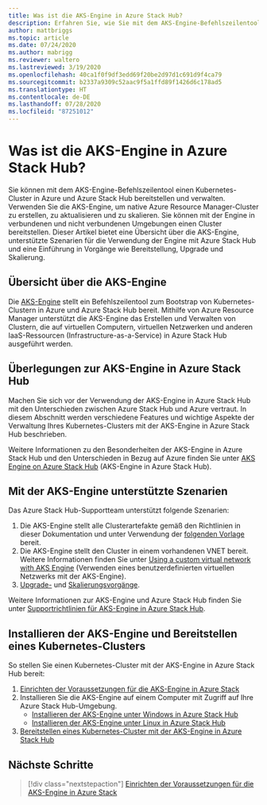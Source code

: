 ```yaml
---
title: Was ist die AKS-Engine in Azure Stack Hub?
description: Erfahren Sie, wie Sie mit dem AKS-Engine-Befehlszeilentool einen Kubernetes-Cluster in Azure und Azure Stack Hub bereitstellen und verwalten.
author: mattbriggs
ms.topic: article
ms.date: 07/24/2020
ms.author: mabrigg
ms.reviewer: waltero
ms.lastreviewed: 3/19/2020
ms.openlocfilehash: 40ca1f0f9df3edd69f20be2d97d1c691d9f4ca79
ms.sourcegitcommit: b2337a9309c52aac9f5a1ffd89f1426d6c178ad5
ms.translationtype: HT
ms.contentlocale: de-DE
ms.lasthandoff: 07/28/2020
ms.locfileid: "87251012"
---
```

# <a name="what-is-the-aks-engine-on-azure-stack-hub"></a>Was ist die AKS-Engine in Azure Stack Hub?

Sie können mit dem AKS-Engine-Befehlszeilentool einen Kubernetes-Cluster in Azure und Azure Stack Hub bereitstellen und verwalten. Verwenden Sie die AKS-Engine, um native Azure Resource Manager-Cluster zu erstellen, zu aktualisieren und zu skalieren. Sie können mit der Engine in verbundenen und nicht verbundenen Umgebungen einen Cluster bereitstellen. Dieser Artikel bietet eine Übersicht über die AKS-Engine, unterstützte Szenarien für die Verwendung der Engine mit Azure Stack Hub und eine Einführung in Vorgänge wie Bereitstellung, Upgrade und Skalierung.

## <a name="overview-of-the-aks-engine"></a>Übersicht über die AKS-Engine

Die [AKS-Engine](https://github.com/Azure/aks-engine) stellt ein Befehlszeilentool zum Bootstrap von Kubernetes-Clustern in Azure und Azure Stack Hub bereit. Mithilfe von Azure Resource Manager unterstützt die AKS-Engine das Erstellen und Verwalten von Clustern, die auf virtuellen Computern, virtuellen Netzwerken und anderen IaaS-Ressourcen (Infrastructure-as-a-Service) in Azure Stack Hub ausgeführt werden.

## <a name="aks-engine-on-azure-stack-hub-considerations"></a>Überlegungen zur AKS-Engine in Azure Stack Hub

Machen Sie sich vor der Verwendung der AKS-Engine in Azure Stack Hub mit den Unterschieden zwischen Azure Stack Hub und Azure vertraut. In diesem Abschnitt werden verschiedene Features und wichtige Aspekte der Verwaltung Ihres Kubernetes-Clusters mit der AKS-Engine in Azure Stack Hub beschrieben.

Weitere Informationen zu den Besonderheiten der AKS-Engine in Azure Stack Hub und den Unterschieden in Bezug auf Azure finden Sie unter [AKS Engine on Azure Stack Hub](https://github.com/Azure/aks-engine/blob/master/docs/topics/azure-stack.md) (AKS-Engine in Azure Stack Hub).

## <a name="supported-scenarios-with-the-aks-engine"></a>Mit der AKS-Engine unterstützte Szenarien

Das Azure Stack Hub-Supportteam unterstützt folgende Szenarien:

1.  Die AKS-Engine stellt alle Clusterartefakte gemäß den Richtlinien in dieser Dokumentation und unter Verwendung der [folgenden Vorlage](https://github.com/Azure/aks-engine/tree/master/examples/azure-stack) bereit.
2.  Die AKS-Engine stellt den Cluster in einem vorhandenen VNET bereit. Weitere Informationen finden Sie unter [Using a custom virtual network with AKS Engine](https://github.com/Azure/aks-engine/blob/master/docs/tutorials/custom-vnet.md) (Verwenden eines benutzerdefinierten virtuellen Netzwerks mit der AKS-Engine).
3.  [Upgrade-](azure-stack-kubernetes-aks-engine-upgrade.md) und [Skalierungsvorgänge](azure-stack-kubernetes-aks-engine-scale.md).

Weitere Informationen zur AKS-Engine und Azure Stack Hub finden Sie unter [Supportrichtlinien für AKS-Engine in Azure Stack Hub](azure-stack-kubernetes-aks-engine-support.md).

## <a name="install-the-aks-engine-and-deploy-a-kubernetes-cluster"></a>Installieren der AKS-Engine und Bereitstellen eines Kubernetes-Clusters

So stellen Sie einen Kubernetes-Cluster mit der AKS-Engine in Azure Stack Hub bereit:

1. [Einrichten der Voraussetzungen für die AKS-Engine in Azure Stack](azure-stack-kubernetes-aks-engine-set-up.md)
2. Installieren Sie die AKS-Engine auf einem Computer mit Zugriff auf Ihre Azure Stack Hub-Umgebung.
     - [Installieren der AKS-Engine unter Windows in Azure Stack Hub](azure-stack-kubernetes-aks-engine-deploy-windows.md)
     - [Installieren der AKS-Engine unter Linux in Azure Stack Hub](azure-stack-kubernetes-aks-engine-deploy-linux.md)
3. [Bereitstellen eines Kubernetes-Cluster mit der AKS-Engine in Azure Stack Hub](azure-stack-kubernetes-aks-engine-deploy-cluster.md)

## <a name="next-steps"></a>Nächste Schritte

> [!div class="nextstepaction"]
> [Einrichten der Voraussetzungen für die AKS-Engine in Azure Stack](azure-stack-kubernetes-aks-engine-set-up.md)